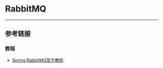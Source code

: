 # RabbitMQ
***

## 参考链接
### 教程
- [Spring RabbitMQ官方教程](https://docs.spring.io/spring-amqp/docs/current/reference/html/)